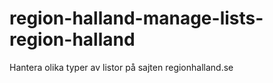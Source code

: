 # region-halland-manage-lists-region-halland
Hantera olika typer av listor på sajten regionhalland.se
